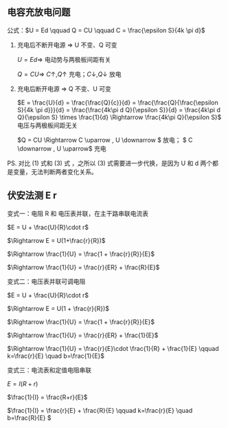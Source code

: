 ## 电容充放电问题

公式：$U = Ed \qquad Q = CU \qquad C = \frac{\epsilon S}{4k \pi d}$

1. 充电后不断开电源 $\Rightarrow$ U 不变、Q 可变

   $U = Ed \Rightarrow$ 电动势与两极板间距有关

   $Q = CU \Rightarrow$ $C \uparrow , Q \uparrow$ 充电；$C \downarrow, Q \downarrow$  放电

2. 充电后断开电源 $\Rightarrow$ Q 不变、U 可变

   $E = \frac{U}{d} = \frac{\frac{Q}{c}}{d} = \frac{\frac{Q}{\frac{\epsilon S}{4k \pi d}}}{d} = \frac{\frac{4k\pi d Q}{\epsilon S}}{d} = \frac{4k\pi d Q}{\epsilon S} \times \frac{1}{d} \Rightarrow \frac{4k\pi Q}{\epsilon S}$ 电压与两极板间距无关

   $Q = CU \Rightarrow C \uparrow , U \downarrow $ 放电； $ C \downarrow , U \uparrow$ 充电

PS. 对比 (1) 式和 (3) 式 ，之所以 (3) 式需要进一步代换，是因为 U 和 d
两个都是变量，无法判断两者变化关系。



## 伏安法测 E r

变式一：电阻 R 和 电压表并联，在主干路串联电流表

$E = U + \frac{U}{R}\cdot r$

$\Rightarrow E = U(1+\frac{r}{R})$

$\Rightarrow \frac{1}{U} = \frac{1 + \frac{r}{R}}{E}$

$\Rightarrow \frac{1}{U} = \frac{r}{ER} + \frac{R}{E}$



变式二：电压表并联可调电阻

$E = U + \frac{U}{R}\cdot r$

$\Rightarrow E = U(1 + \frac{r}{R})$

$\Rightarrow \frac{1}{U} = \frac{1 + \frac{r}{R}}{E}$

$\Rightarrow \frac{1}{U} = \frac{r}{ER} + \frac{1}{E}$

$\Rightarrow \frac{1}{U} = \frac{r}{E}\cdot \frac{1}{R} + \frac{1}{E} \qquad k=\frac{r}{E} \quad b=\frac{1}{E}$



变式三：电流表和定值电阻串联

$E = I(R+r)$

$\frac{1}{I} = \frac{R+r}{E}$

$\frac{1}{I} = \frac{r}{E} + \frac{R}{E} \qquad k=\frac{r}{E} \quad b=\frac{R}{E} $


